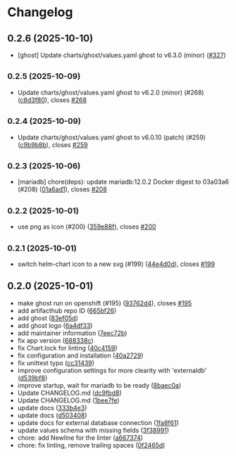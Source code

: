 # Changelog

## 0.2.6 (2025-10-10)

* [ghost] Update charts/ghost/values.yaml ghost to v6.3.0 (minor) ([#327](https://github.com/CloudPirates-io/helm-charts/pull/327))

## <small>0.2.5 (2025-10-09)</small>

* Update charts/ghost/values.yaml ghost to v6.2.0 (minor) (#268) ([c8d3f80](https://github.com/CloudPirates-io/helm-charts/commit/c8d3f80)), closes [#268](https://github.com/CloudPirates-io/helm-charts/issues/268)

## <small>0.2.4 (2025-10-09)</small>

* Update charts/ghost/values.yaml ghost to v6.0.10 (patch) (#259) ([c9b9b8b](https://github.com/CloudPirates-io/helm-charts/commit/c9b9b8b)), closes [#259](https://github.com/CloudPirates-io/helm-charts/issues/259)

## <small>0.2.3 (2025-10-06)</small>

* [mariadb] chore(deps): update mariadb:12.0.2 Docker digest to 03a03a6 (#208) ([01a6ad1](https://github.com/CloudPirates-io/helm-charts/commit/01a6ad1)), closes [#208](https://github.com/CloudPirates-io/helm-charts/issues/208)

## <small>0.2.2 (2025-10-01)</small>

* use png as icon (#200) ([359e88f](https://github.com/CloudPirates-io/helm-charts/commit/359e88f)), closes [#200](https://github.com/CloudPirates-io/helm-charts/issues/200)

## <small>0.2.1 (2025-10-01)</small>

* switch helm-chart icon to a new svg (#199) ([44e4d0d](https://github.com/CloudPirates-io/helm-charts/commit/44e4d0d)), closes [#199](https://github.com/CloudPirates-io/helm-charts/issues/199)

## 0.2.0 (2025-10-01)

* make ghost run on openshift (#195) ([93762d4](https://github.com/CloudPirates-io/helm-charts/commit/93762d4)), closes [#195](https://github.com/CloudPirates-io/helm-charts/issues/195)
* add artifacthub repo ID ([665bf26](https://github.com/CloudPirates-io/helm-charts/commit/665bf26))
* add ghost ([83ef05d](https://github.com/CloudPirates-io/helm-charts/commit/83ef05d))
* add ghost logo ([6a4df33](https://github.com/CloudPirates-io/helm-charts/commit/6a4df33))
* add maintainer information ([7eec72b](https://github.com/CloudPirates-io/helm-charts/commit/7eec72b))
* fix app version ([688338c](https://github.com/CloudPirates-io/helm-charts/commit/688338c))
* fix Chart.lock for linting ([40c4159](https://github.com/CloudPirates-io/helm-charts/commit/40c4159))
* fix configuration and installation ([40a2729](https://github.com/CloudPirates-io/helm-charts/commit/40a2729))
* fix unittest typo ([cc31439](https://github.com/CloudPirates-io/helm-charts/commit/cc31439))
* improve configuration settings for more clearity with 'externaldb' ([d539bf8](https://github.com/CloudPirates-io/helm-charts/commit/d539bf8))
* improve startup, wait for mariadb to be ready ([8baec0a](https://github.com/CloudPirates-io/helm-charts/commit/8baec0a))
* Update CHANGELOG.md ([dc9fbd8](https://github.com/CloudPirates-io/helm-charts/commit/dc9fbd8))
* Update CHANGELOG.md ([1bee7fe](https://github.com/CloudPirates-io/helm-charts/commit/1bee7fe))
* update docs ([333b4e3](https://github.com/CloudPirates-io/helm-charts/commit/333b4e3))
* update docs ([d503408](https://github.com/CloudPirates-io/helm-charts/commit/d503408))
* update docs for external database connection ([1fa8f61](https://github.com/CloudPirates-io/helm-charts/commit/1fa8f61))
* update values schema with missing fields ([3f38991](https://github.com/CloudPirates-io/helm-charts/commit/3f38991))
* chore: add Newline for the linter ([a667374](https://github.com/CloudPirates-io/helm-charts/commit/a667374))
* chore: fix linting, remove trailing spaces ([0f2465d](https://github.com/CloudPirates-io/helm-charts/commit/0f2465d))
